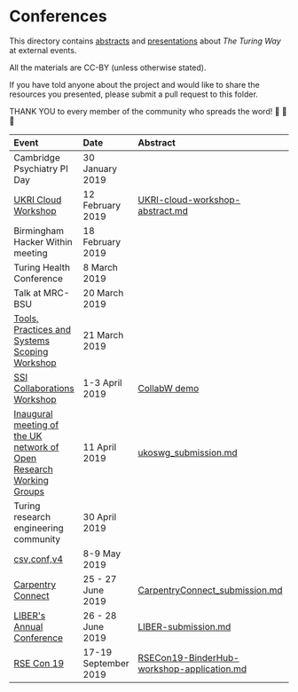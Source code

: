 # Conferences

This directory contains [abstracts](abstracts) and [presentations](presentations) about *The Turing Way* at external events.

All the materials are CC-BY (unless otherwise stated).

If you have told anyone about the project and would like to share the resources you presented, please submit a pull request to this folder.

THANK YOU to every member of the community who spreads the word! :sparkling_heart: :rocket: :star2:

| Event | Date | Abstract | Presentation | DOI |
|:----- |:---- |:-------- |:------------ |:--- |
| Cambridge Psychiatry PI Day | 30 January 2019 |  | [Whitaker_CamPsychiatryPIDay.pdf](../presentations/CambridgePsychiatry_PIDay_20190130/Whitaker_CamPsychiatryPIDay_TheTuringWay_Jan2019.pdf)<br>(File name shortened for better readability) | [10.6084/m9.figshare.7649156](https://doi.org/10.6084/m9.figshare.7649156)
| [UKRI Cloud Workshop](https://cloud.ac.uk/workshops/feb2019/) | 12 February 2019 | [UKRI-cloud-workshop-abstract.md](../abstracts/UKRI-cloud-workshop-abstract.md) | [UKRI_cloud_2019-02-12.md](presentations/UKRI_cloud_2019-02-12/UKRI_cloud_demo_2019-02-12.md)
| Birmingham Hacker Within meeting | 18 February 2019 |  | [TuringWay_HackerWithin.pdf](presentations/Bham_HackerWithin/TuringWay_HackerWithin.pdf) | [10.5281/zenodo.2566430](http://doi.org/10.5281/zenodo.2566430) |
| Turing Health Conference | 8 March 2019 | | [Whitaker_TuringHealthConf_March2019.pdf](../presentations/TuringHealthConference_20190308/Whitaker_TuringHealthConf_March2019.pdf) | [10.6084/m9.figshare.7819442](http://doi.org/10.6084/m9.figshare.7819442.v1)
| Talk at MRC-BSU | 20 March 2019 | | [Whitaker_MRCBSU.pdf](../presentations/MRCBSU_20190320/Whitaker_MRCBSU_TheTuringWay_March2019.pdf)<br>(File name shortened for better readability) | [10.5281/zenodo.2599904](https://doi.org/10.5281/zenodo.2599904)
| [Tools, Practices and Systems Scoping Workshop](https://www.turing.ac.uk/events/tools-practices-and-systems-data-science-and-artificial-intelligence-scoping-workshop) | 21 March 2019 | | [TuringWayPoster_TPSScopingWorkshop.pdf](../presentations/TPS_ScopingWorkshop_20190321/Whitaker_TuringWayPoster_TPSScopingWorkshop.pdf) | [10.5281/zenodo.2598546](https://doi.org/10.5281/zenodo.2598546) |
| [SSI Collaborations Workshop](https://www.software.ac.uk/cw19) | 1-3 April 2019 | [CollabW demo](https://software.ac.uk/cw19/mini-workshops-and-demos-sessions#session-3) | [CollabW slides](https://github.com/alan-turing-institute/the-turing-way/blob/f5b835024669da97c5c5c5c57491e3b227342165/project_management/conferences/presentations/CollabW19/Whitaker_CollabW19_April2019.pdf) | [10.5281/zenodo.2621279](https://doi.org/10.5281/zenodo.2621279) |
| [Inaugural meeting of the UK network of Open Research Working Groups](https://sites.google.com/view/ukoswg19) | 11 April 2019 | [ukoswg_submission.md](https://github.com/alan-turing-institute/the-turing-way/blob/master/conferences/abstracts/ukoswg_submission.md) | [pdf slides](../conferences/presentations/UKOSWG19_20190411/Herterich_TheTuringWay.pdf) | [10.5281/zenodo.2634184](https://doi.org/10.5281/zenodo.2634184) |
| Turing research engineering community | 30 April 2019 | | [pdf slides](../conferences/presentations/TuringResearchEngineering_TechTalk_20190430/binder_techtalk.pdf) | [10.5281/zenodo.2656598](https://doi.org/10.5281/zenodo.2656598) |
| [csv,conf,v4](https://csvconf.com/) | 8-9 May 2019 |  | | [10.5281/zenodo.2669548](http://doi.org/10.5281/zenodo.2669548) | | [Software Citation Workshop](https://www.eventbrite.co.uk/e/software-citation-workshop-tickets-59519083180) | 13 May 2019 | | | |
| [Carpentry Connect](https://software.ac.uk/ccmcr19) | 25 - 27 June 2019 | [CarpentryConnect_submission.md](https://github.com/alan-turing-institute/the-turing-way/blob/master/conferences/abstracts/CarpentryConnect_submission.md) | | |
| [LIBER's Annual Conference](https://libereurope.eu/events/liber-2019-annual-conference/) | 26 - 28 June 2019 | [LIBER-submission.md](https://github.com/alan-turing-institute/the-turing-way/blob/master/conferences/abstracts/LIBER-submission.md) | | |
| [RSE Con 19](https://rse.ac.uk/conf2019/) | 17-19 September 2019 | [RSECon19-BinderHub-workshop-application.md](../abstracts/RSECon19-BinderHub-workshop-application.md) | | |
